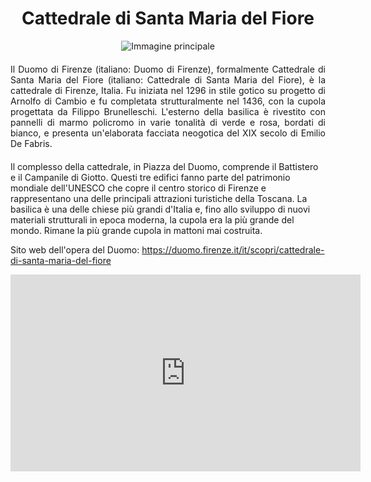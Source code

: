 <!-- Use the following commented lines to include monument coordinates and attributes (leave empty lines if the monument has no additional info)
43.7733076894411 11.25601920841498
Religious Monument, Church
accessible, guided tours, art, architecture
Il capolavoro di Brunelleschi
 -->

<h1 align="center">Cattedrale di Santa Maria del Fiore</h1>

<center>
  <img src="https://tourismmedia.italia.it/is/image/mitur/800X500_cupola_brunelleschi?wid=1240&hei=500&fit=constrain,1&fmt=webp" alt="Immagine principale">
</center>


<p align="justify" style="margin-top:20px;margin-bottom:20px;">
Il Duomo di Firenze (italiano: Duomo di Firenze), formalmente Cattedrale di Santa Maria del Fiore (italiano: Cattedrale di Santa Maria del Fiore), è la cattedrale di Firenze, Italia. Fu iniziata nel 1296 in stile gotico su progetto di Arnolfo di Cambio e fu completata strutturalmente nel 1436, con la cupola progettata da Filippo Brunelleschi. L'esterno della basilica è rivestito con pannelli di marmo policromo in varie tonalità di verde e rosa, bordati di bianco, e presenta un'elaborata facciata neogotica del XIX secolo di Emilio De Fabris.

Il complesso della cattedrale, in Piazza del Duomo, comprende il Battistero e il Campanile di Giotto. Questi tre edifici fanno parte del patrimonio mondiale dell'UNESCO che copre il centro storico di Firenze e rappresentano una delle principali attrazioni turistiche della Toscana. La basilica è una delle chiese più grandi d'Italia e, fino allo sviluppo di nuovi materiali strutturali in epoca moderna, la cupola era la più grande del mondo. Rimane la più grande cupola in mattoni mai costruita.
</p>

<p>
Sito web dell'opera del Duomo: <a href="https://duomo.firenze.it/it/scopri/cattedrale-di-santa-maria-del-fiore">https://duomo.firenze.it/it/scopri/cattedrale-di-santa-maria-del-fiore</a>
</p>

<center>

<iframe width="560" height="315" src="https://www.youtube.com/embed/QdbT0I4G6ds?si=hmOIb_E42YfLYnth" title="YouTube video player" frameborder="0" allow="accelerometer; autoplay; clipboard-write; encrypted-media; gyroscope; picture-in-picture; web-share" allowfullscreen></iframe></br>

<!--
<audio style="margin-top:20px;margin-bottom:20px;max-width:100%;" src="https://dl.dropboxusercontent.com/s/ujmvjjwy7s4iode/audio.mp3" controls>
Your browser does not support the audio tag.
</audio>
-->

</center>

<img src="https://solaris.micc.unifi.it/pixel.png?3" height=1 width=1>
